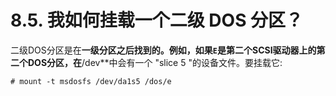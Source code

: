 # 8.5. 我如何挂载一个二级 DOS 分区？

二级DOS分区是在**一级分区之后找到的。例如，如果`E`是第二个SCSI驱动器上的第二个DOS分区，在**/dev**中会有一个 "slice 5 "的设备文件。要挂载它:

```
# mount -t msdosfs /dev/da1s5 /dos/e
```
